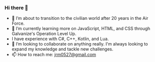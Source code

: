
### Hi there 👋

- 🔭 I’m about to transition to the civilian world after 20 years in the Air Force.
- 🌱 I’m currently learning more on JavaScript, HTML, and CSS through Galvanize's Operation Level Up.
- I have experience with C#, C++, Kotlin, and Lua.
- 👯 I’m looking to collaborate on anything really. I'm always looking to expand my knowledge and tackle new challenges.
- 📫 How to reach me: jrm0527@gmail.com
